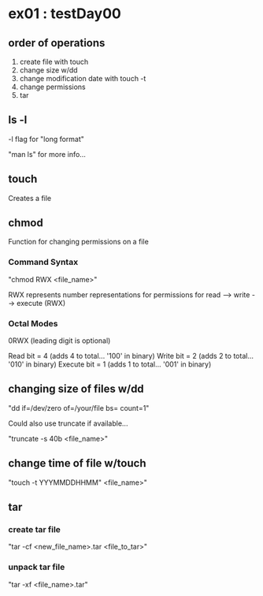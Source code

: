 # ex01 : testDay00

## order of operations
1. create file with touch
2. change size w/dd
3. change modification date with touch -t
4. change permissions
5. tar

## ls -l
-l flag for "long format"

"man ls" for more info...

## touch
Creates a file

## chmod
Function for changing permissions on a file

### Command Syntax

"chmod RWX <file_name>"

RWX represents number representations for permissions for read --> write --> execute (RWX)

### Octal Modes

0RWX (leading digit is optional)

Read bit = 4 (adds 4 to total... '100' in binary)
Write bit = 2 (adds 2 to total... '010' in binary)
Execute bit = 1 (adds 1 to total... '001' in binary)

## changing size of files w/dd

"dd if=/dev/zero of=/your/file bs=<num of bytes> count=1"

Could also use truncate if available...

"truncate -s 40b <file_name>"

## change time of file w/touch

"touch -t YYYMMDDHHMM" <file_name>"

## tar

### create tar file
"tar -cf <new_file_name>.tar <file_to_tar>"

### unpack tar file
"tar -xf <file_name>.tar"